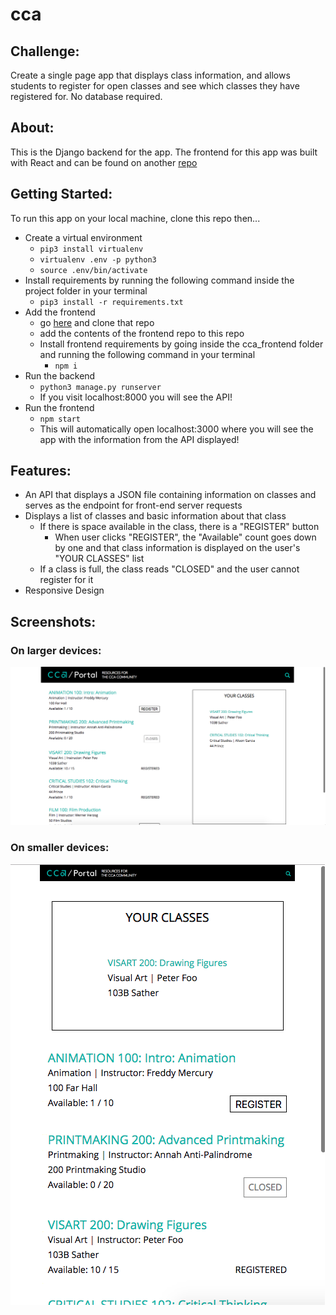 # cca

## Challenge:
Create a single page app that displays class information, and allows students to register for open classes and see which classes they have registered for. No database required. 

## About:
This is the Django backend for the app. The frontend for this app was built with React and can be found on another
<a href='https://github.com/natalie-poulson/cca-frontend'>repo</a>

## Getting Started:
To run this app on your local machine, clone this repo then...
* Create a virtual environment
  * ```pip3 install virtualenv```
  * ```virtualenv .env -p python3```
  * ```source .env/bin/activate```
* Install requirements by running the following command inside the project folder in your terminal
  * ```pip3 install -r requirements.txt```
* Add the frontend
  * go <a href='https://github.com/natalie-poulson/cca-frontend'>here</a> and clone that repo
  * add the contents of the frontend repo to this repo
  * Install frontend requirements by going inside the cca_frontend folder and running the following command in your terminal
    * ```npm i```
 * Run the backend
   * ```python3 manage.py runserver```
   * If you visit localhost:8000 you will see the API!
 * Run the frontend
   * ```npm start```
   * This will automatically open localhost:3000 where you will see the app with the information from the API displayed!
  
 
## Features:
* An API that displays a JSON file containing information on classes and serves as the endpoint for front-end server requests
* Displays a list of classes and basic information about that class
  * If there is space available in the class, there is a "REGISTER" button
    * When user clicks "REGISTER", the "Available" count goes down by one and that class information is displayed on the user's "YOUR CLASSES" list
  * If a class is full, the class reads "CLOSED" and the user cannot register for it
* Responsive Design


## Screenshots:
### On larger devices:
<img src="screenshots/1.png">


### On smaller devices:
<img src="screenshots/2.png">
